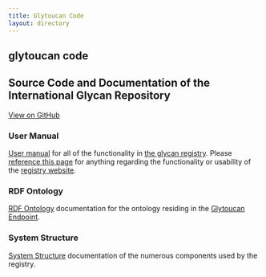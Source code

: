 ```yaml
---
title: Glytoucan Code
layout: directory
---
```


<section class="page-header">
  <h1 class="project-name">glytoucan code</h1>
  <h2 class="project-tagline">Source Code and Documentation of the International Glycan Repository</h2>
  <a href="https://github.com/glytoucan" class="btn">View on GitHub</a>
</section>
<h3><a class="anchor" href="#user-manual" aria-hidden="true"></a>User Manual</h3>

[User manual](user-manual) for all of the functionality in [the glycan registry](http://www.glytoucan.org).  Please [reference this page](user-manual) for anything regarding the functionality or usability of the [registry website](http://www.glytoucan.org). 

<h3><a class="anchor" href="#rdf-ontology" aria-hidden="true"></a>RDF Ontology</h3>

[RDF Ontology](rdf-ontology) documentation for the ontology residing in the [Glytoucan Endpoint](http://ts.glytoucan.org).

<h3><a class="anchor" href="#system-structure" aria-hidden="true"></a>System Structure</h3>

[System Structure](system-structure) documentation of the numerous components used by the registry.